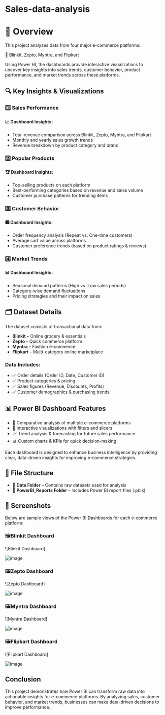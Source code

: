 # Sales-data-analysis

# 🚀 Overview
This project analyzes data from four major e-commerce platforms:

🛒 Blinkit, Zepto, Myntra, and Flipkart

Using Power BI, the dashboards provide interactive visualizations to uncover key insights into sales trends, customer behavior, product performance, and market trends across these platforms.

## 🔍 Key Insights & Visualizations

### 1️⃣ Sales Performance

#### 📈 Dashboard Insights:
- Total revenue comparison across Blinkit, Zepto, Myntra, and Flipkart
- Monthly and yearly sales growth trends
- Revenue breakdown by product category and brand

### 2️⃣ Popular Products

#### 🏆 Dashboard Insights:
- Top-selling products on each platform
- Best-performing categories based on revenue and sales volume
- Customer purchase patterns for trending items

### 3️⃣ Customer Behavior

#### 🛍️ Dashboard Insights:
- Order frequency analysis (Repeat vs. One-time customers)
- Average cart value across platforms
- Customer preference trends (based on product ratings & reviews)

### 4️⃣ Market Trends

#### 📊 Dashboard Insights:
- Seasonal demand patterns (High vs. Low sales periods)
- Category-wise demand fluctuations
- Pricing strategies and their impact on sales

## 🗂️ Dataset Details
The dataset consists of transactional data from:

- **Blinkit** – Online grocery & essentials
- **Zepto** – Quick commerce platform
- **Myntra** – Fashion e-commerce
- **Flipkart** – Multi-category online marketplace

### Data Includes:
- ✅ Order details (Order ID, Date, Customer ID)
- ✅ Product categories & pricing
- ✅ Sales figures (Revenue, Discounts, Profits)
- ✅ Customer demographics & purchasing trends

## 📊 Power BI Dashboard Features
- 🎯 Comparative analysis of multiple e-commerce platforms
- 📌 Interactive visualizations with filters and slicers
- 📈 Trend analysis & forecasting for future sales performance
- 📊 Custom charts & KPIs for quick decision-making

Each dashboard is designed to enhance business intelligence by providing clear, data-driven insights for improving e-commerce strategies.

## 📁 File Structure
- 📂 **Data Folder** – Contains raw datasets used for analysis
- 📂 **PowerBI_Reports Folder** – Includes Power BI report files (.pbix)

## 📌 Screenshots
Below are sample views of the Power BI Dashboards for each e-commerce platform:

### 🖼Blinkit Dashboard
![Blinkit Dashboard]

![image](https://github.com/user-attachments/assets/41f77451-5e39-4626-b428-55dbdc8565f1)

### 🖼Zepto Dashboard
![Zepto Dashboard]

![image](https://github.com/user-attachments/assets/4b6fa2ca-9770-4391-94bc-ea80f79543f5)

### 🖼Myntra Dashboard
![Myntra Dashboard]

![image](https://github.com/user-attachments/assets/9981eaa4-fdcb-482e-a2bd-45fc38660546)

### 🖼Flipkart Dashboard
![Flipkart Dashboard]

![image](https://github.com/user-attachments/assets/fb94654a-4783-4a41-86ae-0837d1ba4e25)

## Conclusion

This project demonstrates how Power BI can transform raw data into actionable insights for e-commerce platforms. By analyzing sales, customer behavior, and market trends, businesses can make data-driven decisions to improve performance.
